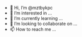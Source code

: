 - 👋 Hi, I’m @mztbykpc
- 👀 I’m interested in ...
- 🌱 I’m currently learning ...
- 💞️ I’m looking to collaborate on ...
- 📫 How to reach me ...

<!---
mztbykpc/mztbykpc is a ✨ special ✨ repository because its `README.md` (this file) appears on your GitHub profile.
You can click the Preview link to take a look at your changes.
--->
